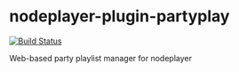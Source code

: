 nodeplayer-plugin-partyplay
===========================

[![Build Status](https://travis-ci.org/FruitieX/nodeplayer-plugin-partyplay.svg?branch=master)](https://travis-ci.org/FruitieX/nodeplayer-plugin-partyplay)

Web-based party playlist manager for nodeplayer
